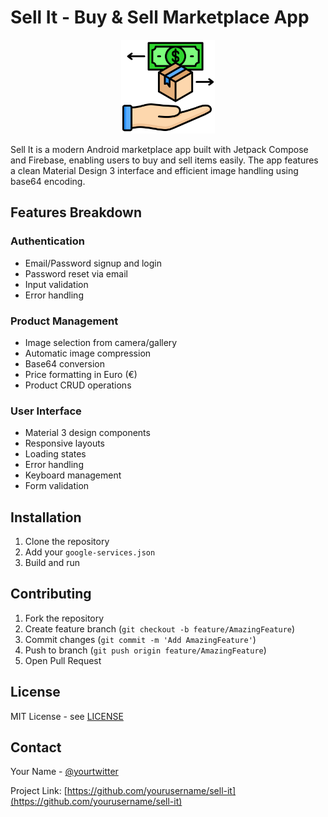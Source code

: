 # Sell It - Buy & Sell Marketplace App

<p align="center">
  <img src="app/src/main/res/drawable/app_logo.png" width="150" alt="Sell It Logo">
</p>

Sell It is a modern Android marketplace app built with Jetpack Compose and Firebase, enabling users to buy and sell items easily. The app features a clean Material Design 3 interface and efficient image handling using base64 encoding.

## Features Breakdown

### Authentication
- Email/Password signup and login
- Password reset via email
- Input validation
- Error handling

### Product Management
- Image selection from camera/gallery
- Automatic image compression
- Base64 conversion
- Price formatting in Euro (€)
- Product CRUD operations

### User Interface
- Material 3 design components
- Responsive layouts
- Loading states
- Error handling
- Keyboard management
- Form validation

## Installation

1. Clone the repository
2. Add your `google-services.json`
3. Build and run

## Contributing

1. Fork the repository
2. Create feature branch (`git checkout -b feature/AmazingFeature`)
3. Commit changes (`git commit -m 'Add AmazingFeature'`)
4. Push to branch (`git push origin feature/AmazingFeature`)
5. Open Pull Request

## License

MIT License - see [LICENSE](LICENSE)

## Contact

Your Name - [@yourtwitter](https://twitter.com/yourtwitter)

Project Link: [https://github.com/yourusername/sell-it](https://github.com/yourusername/sell-it)

